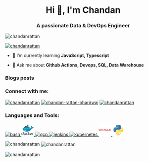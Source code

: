 <h1 align="center">Hi 👋, I'm Chandan</h1>
<h3 align="center">A passionate Data & DevOps Engineer</h3>

<p align="left"> <img src="https://komarev.com/ghpvc/?username=chandanrattan&label=Profile%20views&color=0e75b6&style=flat" alt="chandanrattan" /> </p>

<p align="left"> <a href="https://github.com/ryo-ma/github-profile-trophy"><img src="https://github-profile-trophy.vercel.app/?username=chandanrattan" alt="chandanrattan" /></a> </p>

- 🌱 I’m currently learning **JavaScript, Typescript**

- 💬 Ask me about **Github Actions, Devops, SQL, Data Warehouse**

### Blogs posts
<!-- BLOG-POST-LIST:START -->
<!-- BLOG-POST-LIST:END -->

<h3 align="left">Connect with me:</h3>
<p align="left">
<a href="https://dev.to/chandanrattan" target="blank"><img align="center" src="https://raw.githubusercontent.com/rahuldkjain/github-profile-readme-generator/master/src/images/icons/Social/devto.svg" alt="chandanrattan" height="30" width="40" /></a>
<a href="https://linkedin.com/in/chandan-rattan-bhardwaj" target="blank"><img align="center" src="https://raw.githubusercontent.com/rahuldkjain/github-profile-readme-generator/master/src/images/icons/Social/linked-in-alt.svg" alt="chandan-rattan-bhardwaj" height="30" width="40" /></a>
<a href="https://kaggle.com/chandanrattan" target="blank"><img align="center" src="https://raw.githubusercontent.com/rahuldkjain/github-profile-readme-generator/master/src/images/icons/Social/kaggle.svg" alt="chandanrattan" height="30" width="40" /></a>
</p>

<h3 align="left">Languages and Tools:</h3>
<p align="left"> <a href="https://www.gnu.org/software/bash/" target="_blank" rel="noreferrer"> <img src="https://www.vectorlogo.zone/logos/gnu_bash/gnu_bash-icon.svg" alt="bash" width="40" height="40"/> </a> <a href="https://www.docker.com/" target="_blank" rel="noreferrer"> <img src="https://raw.githubusercontent.com/devicons/devicon/master/icons/docker/docker-original-wordmark.svg" alt="docker" width="40" height="40"/> </a> <a href="https://cloud.google.com" target="_blank" rel="noreferrer"> <img src="https://www.vectorlogo.zone/logos/google_cloud/google_cloud-icon.svg" alt="gcp" width="40" height="40"/> </a> <a href="https://www.jenkins.io" target="_blank" rel="noreferrer"> <img src="https://www.vectorlogo.zone/logos/jenkins/jenkins-icon.svg" alt="jenkins" width="40" height="40"/> </a> <a href="https://kubernetes.io" target="_blank" rel="noreferrer"> <img src="https://www.vectorlogo.zone/logos/kubernetes/kubernetes-icon.svg" alt="kubernetes" width="40" height="40"/> </a> <a href="https://www.oracle.com/" target="_blank" rel="noreferrer"> <img src="https://raw.githubusercontent.com/devicons/devicon/master/icons/oracle/oracle-original.svg" alt="oracle" width="40" height="40"/> </a> <a href="https://www.python.org" target="_blank" rel="noreferrer"> <img src="https://raw.githubusercontent.com/devicons/devicon/master/icons/python/python-original.svg" alt="python" width="40" height="40"/> </a> </p>

<p><img align="left" src="https://github-readme-stats.vercel.app/api/top-langs?username=chandanrattan&show_icons=true&locale=en&layout=compact" alt="chandanrattan" /></p>

<p>&nbsp;<img align="center" src="https://github-readme-stats.vercel.app/api?username=chandanrattan&show_icons=true&locale=en" alt="chandanrattan" /></p>

<p><img align="center" src="https://github-readme-streak-stats.herokuapp.com/?user=chandanrattan&" alt="chandanrattan" /></p>
